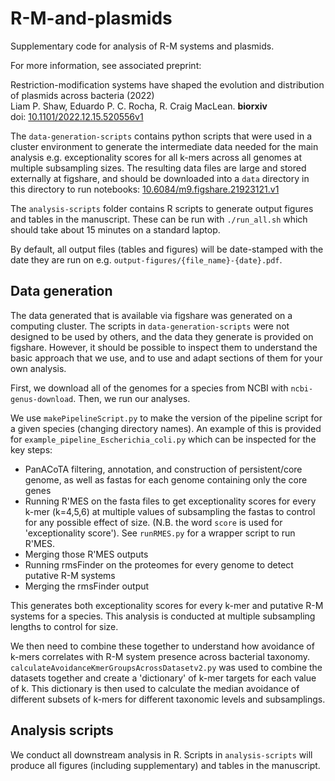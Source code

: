 # R-M-and-plasmids

Supplementary code for analysis of R-M systems and plasmids. 

For more information, see associated preprint:

Restriction-modification systems have shaped the evolution and distribution of plasmids across bacteria (2022)   
Liam P. Shaw, Eduardo P. C. Rocha, R. Craig MacLean. **biorxiv**  
doi: [10.1101/2022.12.15.520556v1](https://www.biorxiv.org/content/10.1101/2022.12.15.520556v1) 

The `data-generation-scripts` contains python scripts that were used in a cluster environment to generate the intermediate data needed for the main analysis e.g. exceptionality scores for all k-mers across all genomes at multiple subsampling sizes. The resulting data files are large and stored externally at figshare, and should be downloaded into a `data` directory in this directory to run notebooks: [10.6084/m9.figshare.21923121.v1](https://doi.org/10.6084/m9.figshare.21923121.v1)

The `analysis-scripts` folder contains R scripts to generate output figures and tables in the manuscript. These can be run with `./run_all.sh` which should take about 15 minutes on a standard laptop.

By default, all output files (tables and figures) will be date-stamped with the date they are run on e.g. `output-figures/{file_name}-{date}.pdf`.

## Data generation

The data generated that is available via figshare was generated on a computing cluster. The scripts in `data-generation-scripts` were not designed to be used by others, and the data they generate is provided on figshare. However, it should be possible to inspect them to understand the basic approach that we use, and to use and adapt sections of them for your own analysis. 

First, we download all of the genomes for a species from NCBI with `ncbi-genus-download`. Then, we run our analyses. 

We use `makePipelineScript.py` to make the version of the pipeline script for a given species (changing directory names). An example of this is provided for `example_pipeline_Escherichia_coli.py` which can be inspected for the key steps:
* PanACoTA filtering, annotation, and construction of persistent/core genome, as well as fastas for each genome containing only the core genes 
* Running R'MES on the fasta files to get exceptionality scores for every k-mer (k=4,5,6) at multiple values of subsampling the fastas to control for any possible effect of size. (N.B. the word `score` is used for 'exceptionality score'). See `runRMES.py` for a wrapper script to run R'MES.
* Merging those R'MES outputs
* Running rmsFinder on the proteomes for every genome to detect putative R-M systems
* Merging the rmsFinder output

This generates both exceptionality scores for every k-mer and putative R-M systems for a species. This analysis is conducted at multiple subsampling lengths to control for size.  

We then need to combine these together to understand how avoidance of k-mers correlates with R-M system presence across bacterial taxonomy. `calculateAvoidanceKmerGroupsAcrossDatasetv2.py` was used to combine the datasets together and create a 'dictionary' of k-mer targets for each value of k. This dictionary is then used to calculate the median avoidance of different subsets of k-mers for different taxonomic levels and subsamplings. 

## Analysis scripts

We conduct all downstream analysis in R. Scripts in `analysis-scripts` will produce all figures (including supplementary) and tables in the manuscript. 
